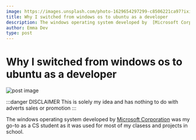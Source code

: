 ```yaml
---
image: https://images.unsplash.com/photo-1629654297299-c8506221ca97?ixid=MnwxMjA3fDB8MHxwaG90by1wYWdlfHx8fGVufDB8fHx8&ixlib=rb-1.2.1&auto=format&fit=crop&w=667&q=80
title: Why I switched from windows os to ubuntu as a developer  
description: The windows operating system developed by  [Microsoft Corporation](https://www.microsoft.com/en-ng)was my go-to as a CS student as it was used for most of my clasess and projects in school.
author: Emma Dev
type: post
---
```


# Why I switched from windows os to ubuntu as a developer 

![post image](https://images.unsplash.com/photo-1629654297299-c8506221ca97?ixid=MnwxMjA3fDB8MHxwaG90by1wYWdlfHx8fGVufDB8fHx8&ixlib=rb-1.2.1&auto=format&fit=crop&w=667&q=80)


:::danger DISCLAIMER
This is solely my idea and has nothing to do with adverts sales or promotion
:::

The windows operating system developed by  [Microsoft Corporation](https://www.microsoft.com/en-ng)
was my go-to as a CS student as it was used for most of my clasess and projects in school.